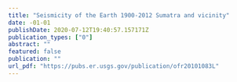 ```yaml
---
title: "Seismicity of the Earth 1900-2012 Sumatra and vicinity"
date: -01-01
publishDate: 2020-07-12T19:40:57.157171Z
publication_types: ["0"]
abstract: ""
featured: false
publication: ""
url_pdf: "https://pubs.er.usgs.gov/publication/ofr20101083L"
---
```


